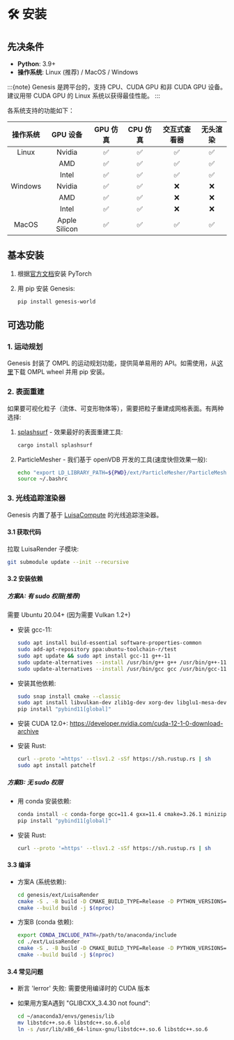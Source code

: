 # 🛠️ 安装

## 先决条件

* **Python**: 3.9+
* **操作系统**: Linux (推荐) / MacOS / Windows

:::{note}
Genesis 是跨平台的，支持 CPU、CUDA GPU 和非 CUDA GPU 设备。建议用带 CUDA GPU 的 Linux 系统以获得最佳性能。
:::

各系统支持的功能如下：

| 操作系统  | GPU 设备        | GPU 仿真 | CPU 仿真 | 交互式查看器 | 无头渲染 |
|:--------:|:----------------:|:--------:|:--------:|:------------:|:--------:|
| Linux   | Nvidia            | ✅       | ✅       | ✅           | ✅       |
|         | AMD               | ✅       | ✅       | ✅           | ✅       |
|         | Intel             | ✅       | ✅       | ✅           | ✅       |
| Windows | Nvidia            | ✅       | ✅       | ❌           | ❌       |
|         | AMD               | ✅       | ✅       | ❌           | ❌       |
|         | Intel             | ✅       | ✅       | ❌           | ❌       |
| MacOS   | Apple Silicon     | ✅       | ✅       | ✅           | ✅       |

## 基本安装

1. 根据[官方文档](https://pytorch.org/get-started/locally/)安装 PyTorch

2. 用 pip 安装 Genesis:

    ```bash
    pip install genesis-world
    ```

## 可选功能

### 1. 运动规划

Genesis 封装了 OMPL 的运动规划功能，提供简单易用的 API。如需使用，从[这里](https://github.com/ompl/ompl/releases/tag/prerelease)下载 OMPL wheel 并用 pip 安装。

### 2. 表面重建

如果要可视化粒子（流体、可变形物体等），需要把粒子重建成网格表面。有两种选择:

1. [splashsurf](https://github.com/InteractiveComputerGraphics/splashsurf) - 效果最好的表面重建工具:

    ```bash
    cargo install splashsurf
    ```

2. ParticleMesher - 我们基于 openVDB 开发的工具(速度快但效果一般):

    ```bash
    echo "export LD_LIBRARY_PATH=${PWD}/ext/ParticleMesher/ParticleMesherPy:$LD_LIBRARY_PATH" >> ~/.bashrc
    source ~/.bashrc
    ```

### 3. 光线追踪渲染器

Genesis 内置了基于 [LuisaCompute](https://github.com/LuisaGroup/LuisaCompute) 的光线追踪渲染器。

#### 3.1 获取代码

拉取 LuisaRender 子模块:

```bash
git submodule update --init --recursive
```

#### 3.2 安装依赖

##### 方案A: 有 sudo 权限(推荐)

需要 Ubuntu 20.04+ (因为需要 Vulkan 1.2+)

* 安装 gcc-11:

    ```bash
    sudo apt install build-essential software-properties-common
    sudo add-apt-repository ppa:ubuntu-toolchain-r/test
    sudo apt update && sudo apt install gcc-11 g++-11
    sudo update-alternatives --install /usr/bin/g++ g++ /usr/bin/g++-11 110
    sudo update-alternatives --install /usr/bin/gcc gcc /usr/bin/gcc-11 110
    ```

* 安装其他依赖:

    ```bash
    sudo snap install cmake --classic
    sudo apt install libvulkan-dev zlib1g-dev xorg-dev libglu1-mesa-dev libsnappy-dev
    pip install "pybind11[global]"
    ```

* 安装 CUDA 12.0+: https://developer.nvidia.com/cuda-12-1-0-download-archive

* 安装 Rust:

    ```bash
    curl --proto '=https' --tlsv1.2 -sSf https://sh.rustup.rs | sh
    sudo apt install patchelf
    ```

##### 方案B: 无 sudo 权限

* 用 conda 安装依赖:

    ```bash
    conda install -c conda-forge gcc=11.4 gxx=11.4 cmake=3.26.1 minizip zlib libuuid patchelf vulkan-tools vulkan-headers
    pip install "pybind11[global]"
    ```

* 安装 Rust:

    ```bash
    curl --proto '=https' --tlsv1.2 -sSf https://sh.rustup.rs | sh
    ```

#### 3.3 编译

* 方案A (系统依赖):

    ```bash
    cd genesis/ext/LuisaRender
    cmake -S . -B build -D CMAKE_BUILD_TYPE=Release -D PYTHON_VERSIONS=3.9 -D LUISA_COMPUTE_DOWNLOAD_NVCOMP=ON -D LUISA_COMPUTE_ENABLE_GUI=OFF 
    cmake --build build -j $(nproc)
    ```

* 方案B (conda 依赖):

    ```bash
    export CONDA_INCLUDE_PATH=/path/to/anaconda/include 
    cd ./ext/LuisaRender
    cmake -S . -B build -D CMAKE_BUILD_TYPE=Release -D PYTHON_VERSIONS=3.9 -D LUISA_COMPUTE_DOWNLOAD_NVCOMP=ON -D LUISA_COMPUTE_ENABLE_GUI=OFF -D ZLIB_INCLUDE_DIR=$CONDA_INCLUDE_PATH
    cmake --build build -j $(nproc)
    ```

#### 3.4 常见问题

* 断言 'lerror' 失败: 需要使用编译时的 CUDA 版本

* 如果用方案A遇到 "GLIBCXX_3.4.30 not found":

    ```bash
    cd ~/anaconda3/envs/genesis/lib
    mv libstdc++.so.6 libstdc++.so.6.old
    ln -s /usr/lib/x86_64-linux-gnu/libstdc++.so.6 libstdc++.so.6
    ```

